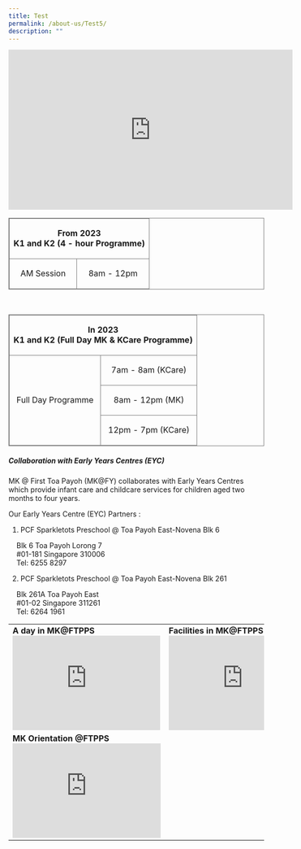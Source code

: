 ```yaml
---
title: Test
permalink: /about-us/Test5/
description: ""
---
```


<iframe width="560" height="315" src="https://www.youtube.com/embed/sC160_SpgCg?wmode=transparent&playlist=sC160_SpgCg&loop=1" title="YouTube video player" frameborder="0" allow="accelerometer; autoplay; clipboard-write; encrypted-media; gyroscope; picture-in-picture" allowfullscreen></iframe>

<table style="border: 1px solid grey">
	<tr>
		<td colspan="2" style="border: 1px solid grey"> <p align="center"> <b> From 2023 <br> K1 and K2 (4 - hour Programme)</b></p></td>
	</tr>
		<td style="border: 1px solid grey"><p align="center"> AM Session </p></td>
		<td style="border: 1px solid grey"><p align="center"> 8am - 12pm </p></td>
	</tr>
</table>

<br>

<table style="border: 1px solid grey">
	<tr>
		<td colspan="2" style="border: 1px solid grey"> <p align="center"> <b> In 2023 <br> K1 and K2 (Full Day MK & KCare Programme)</b></p></td>
	</tr>
	<tr>
		<td rowspan="3" style="border: 1px solid grey">
			<p align="center">Full Day Programme </p>
		</td>
		<td style="border: 1px solid grey"><p align="center"> 7am - 8am (KCare) </p></td>
	</tr>
	<tr>
		<td style="border: 1px solid grey"><p align="center"> 8am - 12pm (MK) </p></td>
	</tr>
	<tr>
		<td style="border: 1px solid grey"><p align="center"> 12pm - 7pm (KCare) </p></td>
	</tr>
</table>

##### Collaboration with Early Years Centres (EYC)

MK @ First Toa Payoh (MK@FY) collaborates with Early Years Centres which provide infant care and childcare services for children aged two months to four years.

Our Early Years Centre (EYC) Partners :

1.  PCF Sparkletots Preschool @ Toa Payoh East-Novena Blk 6

    Blk 6 Toa Payoh Lorong 7  
    #01-181 Singapore 310006  
    Tel: 6255 8297  
  
2. PCF Sparkletots Preschool @ Toa Payoh East-Novena Blk 261  

    Blk 261A Toa Payoh East  
    #01-02 Singapore 311261  
    Tel: 6264 1961

<table>
	<tr>
		<td>
			<b>A day in MK@FTPPS</b>
			<br>
			<iframe width="291" height="186" src="https://www.youtube.com/embed/7FNjnnpIQLI" title="A day in MK @ First Toa Payoh Primary" frameborder="0" allow="accelerometer; autoplay; clipboard-write; encrypted-media; gyroscope; picture-in-picture" allowfullscreen></iframe>
		</td>
		<td>
			<b>Facilities in MK@FTPPS </b>
			<br>
			<iframe width="292" height="186" src="https://www.youtube.com/embed/MZUkEulnACI" title="Facilities in MK@First Toa Payoh Primary" frameborder="0" allow="accelerometer; autoplay; clipboard-write; encrypted-media; gyroscope; picture-in-picture" allowfullscreen></iframe>
		</td>
	</tr>
	<tr>
		<td>
			<b>MK Orientation @FTPPS </b>
			<br>
			<iframe width="292" height="186" src="https://www.youtube.com/embed/v3NP66_ELlo" title="MK Orientation Day @ First Toa Payoh Primary" frameborder="0" allow="accelerometer; autoplay; clipboard-write; encrypted-media; gyroscope; picture-in-picture" allowfullscreen></iframe>
		</td>
	</tr>
	</table>